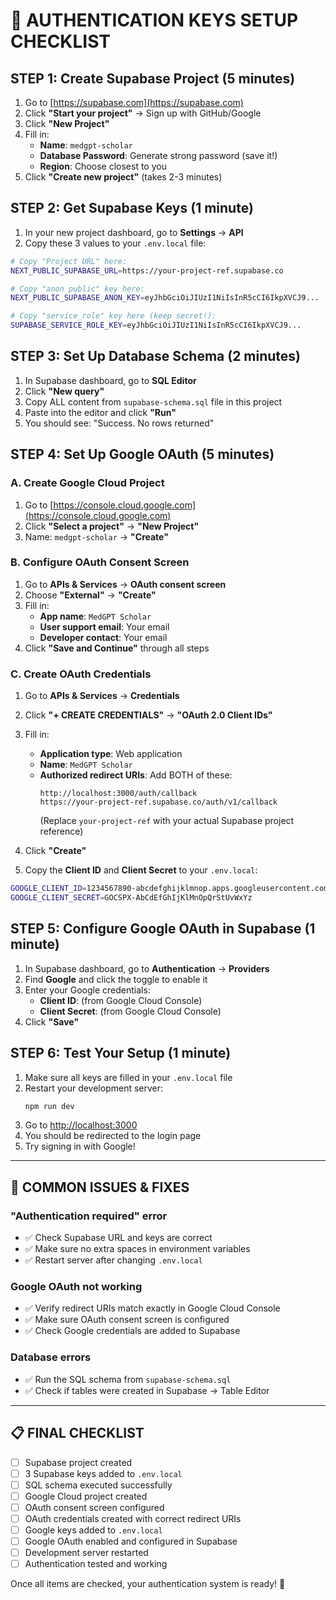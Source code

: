 # 🔑 **AUTHENTICATION KEYS SETUP CHECKLIST**

## **STEP 1: Create Supabase Project (5 minutes)**

1. Go to [https://supabase.com](https://supabase.com)
2. Click **"Start your project"** → Sign up with GitHub/Google
3. Click **"New Project"**
4. Fill in:
   - **Name**: `medgpt-scholar`
   - **Database Password**: Generate strong password (save it!)
   - **Region**: Choose closest to you
5. Click **"Create new project"** (takes 2-3 minutes)

## **STEP 2: Get Supabase Keys (1 minute)**

1. In your new project dashboard, go to **Settings** → **API**
2. Copy these 3 values to your `.env.local` file:

```bash
# Copy "Project URL" here:
NEXT_PUBLIC_SUPABASE_URL=https://your-project-ref.supabase.co

# Copy "anon public" key here:
NEXT_PUBLIC_SUPABASE_ANON_KEY=eyJhbGciOiJIUzI1NiIsInR5cCI6IkpXVCJ9...

# Copy "service_role" key here (keep secret!):
SUPABASE_SERVICE_ROLE_KEY=eyJhbGciOiJIUzI1NiIsInR5cCI6IkpXVCJ9...
```

## **STEP 3: Set Up Database Schema (2 minutes)**

1. In Supabase dashboard, go to **SQL Editor**
2. Click **"New query"**
3. Copy ALL content from `supabase-schema.sql` file in this project
4. Paste into the editor and click **"Run"**
5. You should see: "Success. No rows returned"

## **STEP 4: Set Up Google OAuth (5 minutes)**

### A. Create Google Cloud Project
1. Go to [https://console.cloud.google.com](https://console.cloud.google.com)
2. Click **"Select a project"** → **"New Project"**
3. Name: `medgpt-scholar` → **"Create"**

### B. Configure OAuth Consent Screen
1. Go to **APIs & Services** → **OAuth consent screen**
2. Choose **"External"** → **"Create"**
3. Fill in:
   - **App name**: `MedGPT Scholar`
   - **User support email**: Your email
   - **Developer contact**: Your email
4. Click **"Save and Continue"** through all steps

### C. Create OAuth Credentials
1. Go to **APIs & Services** → **Credentials**
2. Click **"+ CREATE CREDENTIALS"** → **"OAuth 2.0 Client IDs"**
3. Fill in:
   - **Application type**: Web application
   - **Name**: `MedGPT Scholar`
   - **Authorized redirect URIs**: Add BOTH of these:
     ```
     http://localhost:3000/auth/callback
     https://your-project-ref.supabase.co/auth/v1/callback
     ```
     (Replace `your-project-ref` with your actual Supabase project reference)

4. Click **"Create"**
5. Copy the **Client ID** and **Client Secret** to your `.env.local`:

```bash
GOOGLE_CLIENT_ID=1234567890-abcdefghijklmnop.apps.googleusercontent.com
GOOGLE_CLIENT_SECRET=GOCSPX-AbCdEfGhIjKlMnOpQrStUvWxYz
```

## **STEP 5: Configure Google OAuth in Supabase (1 minute)**

1. In Supabase dashboard, go to **Authentication** → **Providers**
2. Find **Google** and click the toggle to enable it
3. Enter your Google credentials:
   - **Client ID**: (from Google Cloud Console)
   - **Client Secret**: (from Google Cloud Console)
4. Click **"Save"**

## **STEP 6: Test Your Setup (1 minute)**

1. Make sure all keys are filled in your `.env.local` file
2. Restart your development server:
   ```bash
   npm run dev
   ```
3. Go to [http://localhost:3000](http://localhost:3000)
4. You should be redirected to the login page
5. Try signing in with Google!

---

## **🚨 COMMON ISSUES & FIXES**

### "Authentication required" error
- ✅ Check Supabase URL and keys are correct
- ✅ Make sure no extra spaces in environment variables
- ✅ Restart server after changing `.env.local`

### Google OAuth not working
- ✅ Verify redirect URIs match exactly in Google Cloud Console
- ✅ Make sure OAuth consent screen is configured
- ✅ Check Google credentials are added to Supabase

### Database errors
- ✅ Run the SQL schema from `supabase-schema.sql`
- ✅ Check if tables were created in Supabase → Table Editor

---

## **📋 FINAL CHECKLIST**

- [ ] Supabase project created
- [ ] 3 Supabase keys added to `.env.local`
- [ ] SQL schema executed successfully
- [ ] Google Cloud project created
- [ ] OAuth consent screen configured
- [ ] OAuth credentials created with correct redirect URIs
- [ ] Google keys added to `.env.local`
- [ ] Google OAuth enabled and configured in Supabase
- [ ] Development server restarted
- [ ] Authentication tested and working

Once all items are checked, your authentication system is ready! 🎉
